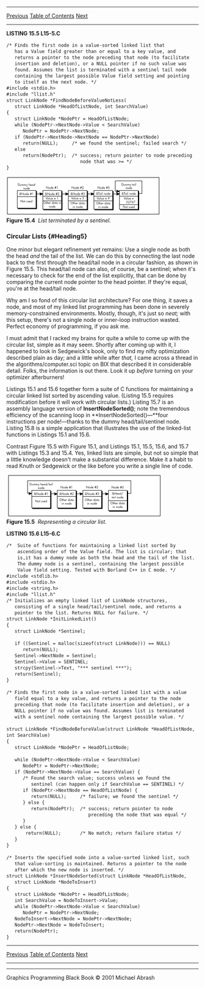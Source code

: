   ------------------------ --------------------------------- --------------------
  [Previous](15-02.html)   [Table of Contents](index.html)   [Next](15-04.html)
  ------------------------ --------------------------------- --------------------

**LISTING 15.5 L15-5.C**

    /* Finds the first node in a value-sorted linked list that
       has a Value field greater than or equal to a key value, and
       returns a pointer to the node preceding that node (to facilitate
       insertion and deletion), or a NULL pointer if no such value was
       found. Assumes the list is terminated with a sentinel tail node
       containing the largest possible Value field setting and pointing
       to itself as the next node. */
    #include <stdio.h>
    #include "llist.h"
    struct LinkNode *FindNodeBeforeValueNotLess(
       struct LinkNode *HeadOfListNode, int SearchValue)
    {
       struct LinkNode *NodePtr = HeadOfListNode;
       while (NodePtr->NextNode->Value < SearchValue)
          NodePtr = NodePtr->NextNode;
       if (NodePtr->NextNode->NextNode == NodePtr->NextNode)
          return(NULL);     /* we found the sentinel; failed search */
       else
          return(NodePtr);  /* success; return pointer to node preceding
                               node that was >= */
    }

![](images/15-04.jpg)\
 **Figure 15.4**  *List terminated by a sentinel.*

### Circular Lists {#Heading5}

One minor but elegant refinement yet remains: Use a single node as both
the head *and* the tail of the list. We can do this by connecting the
last node back to the first through the head/tail node in a circular
fashion, as shown in Figure 15.5. This head/tail node can also, of
course, be a sentinel; when it's necessary to check for the end of the
list explicitly, that can be done by comparing the current node pointer
to the head pointer. If they're equal, you're at the head/tail node.

Why am I so fond of this circular list architecture? For one thing, it
saves a node, and most of my linked list programming has been done in
severely memory-constrained environments. Mostly, though, it's just so
*neat;* with this setup, there's not a single node or inner-loop
instruction wasted. Perfect economy of programming, if you ask me.

I must admit that I racked my brains for quite a while to come up with
the circular list, simple as it may seem. Shortly after coming up with
it, I happened to look in Sedgewick's book, only to find my nifty
optimization described plain as day; and a little while after *that,* I
came across a thread in the algorithms/computer.sci topic on BIX that
described it in considerable detail. Folks, the information is out
there. Look it up *before* turning on your optimizer afterburners!

Listings 15.1 and 15.6 together form a suite of C functions for
maintaining a circular linked list sorted by ascending value. (Listing
15.5 requires modification before it will work with circular lists.)
Listing 15.7 is an assembly language version of **InsertNodeSorted()**;
note the tremendous efficiency of the scanning loop in
**InsertNodeSorted()—**four instructions per node!—thanks to the dummy
head/tail/sentinel node. Listing 15.8 is a simple application that
illustrates the use of the linked-list functions in Listings 15.1 and
15.6.

Contrast Figure 15.5 with Figure 15.1, and Listings 15.1, 15.5, 15.6,
and 15.7 with Listings 15.3 and 15.4. Yes, linked lists are simple, but
not so simple that a little knowledge doesn't make a substantial
difference. Make it a habit to read Knuth or Sedgewick or the like
before you write a single line of code.

![](images/15-05.jpg)\
 **Figure 15.5**  *Representing a circular list.*

**LISTING 15.6 L15-6.C**

    /*  Suite of functions for maintaining a linked list sorted by
        ascending order of the Value field. The list is circular; that
        is,it has a dummy node as both the head and the tail of the list.
        The dummy node is a sentinel, containing the largest possible
        Value field setting. Tested with Borland C++ in C mode. */
    #include <stdlib.h>
    #include <stdio.h>
    #include <string.h>
    #include "llist.h"
    /* Initializes an empty linked list of LinkNode structures,
       consisting of a single head/tail/sentinel node, and returns a
       pointer to the list. Returns NULL for failure. */
    struct LinkNode *InitLinkedList()
    {
       struct LinkNode *Sentinel;

       if ((Sentinel = malloc(sizeof(struct LinkNode))) == NULL)
          return(NULL);
       Sentinel->NextNode = Sentinel;
       Sentinel->Value = SENTINEL;
       strcpy(Sentinel->Text, "*** sentinel ***");
       return(Sentinel);
    }

    /* Finds the first node in a value-sorted linked list with a value
       field equal to a key value, and returns a pointer to the node
       preceding that node (to facilitate insertion and deletion), or a
       NULL pointer if no value was found. Assumes list is terminated
       with a sentinel node containing the largest possible value. */

    struct LinkNode *FindNodeBeforeValue(struct LinkNode *HeadOfListNode,
    int SearchValue)
    {
       struct LinkNode *NodePtr = HeadOfListNode;

       while (NodePtr->NextNode->Value < SearchValue)
          NodePtr = NodePtr->NextNode;
       if (NodePtr->NextNode->Value == SearchValue) {
          /* Found the search value; success unless we found the
             sentinel (can happen only if SearchValue == SENTINEL) */
          if (NodePtr->NextNode == HeadOfListNode) {
             return(NULL);     /* failure; we found the sentinel */
          } else {
             return(NodePtr);  /* success; return pointer to node
                                  preceding the node that was equal */
          }
       } else {
           return(NULL);       /* No match; return failure status */
       }
    }

    /* Inserts the specified node into a value-sorted linked list, such
       that value-sorting is maintained. Returns a pointer to the node
       after which the new node is inserted. */
    struct LinkNode *InsertNodeSorted(struct LinkNode *HeadOfListNode,
       struct LinkNode *NodeToInsert)
    {
       struct LinkNode *NodePtr = HeadOfListNode;
       int SearchValue = NodeToInsert->Value;
       while (NodePtr->NextNode->Value < SearchValue)
          NodePtr = NodePtr->NextNode;
       NodeToInsert->NextNode = NodePtr->NextNode;
       NodePtr->NextNode = NodeToInsert;
       return(NodePtr);
    }

  ------------------------ --------------------------------- --------------------
  [Previous](15-02.html)   [Table of Contents](index.html)   [Next](15-04.html)
  ------------------------ --------------------------------- --------------------

* * * * *

Graphics Programming Black Book © 2001 Michael Abrash
